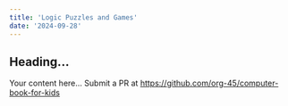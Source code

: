 ```yaml
---
title: 'Logic Puzzles and Games'
date: '2024-09-28'
---
```


## Heading...
Your content here...
Submit a PR at https://github.com/org-45/computer-book-for-kids
